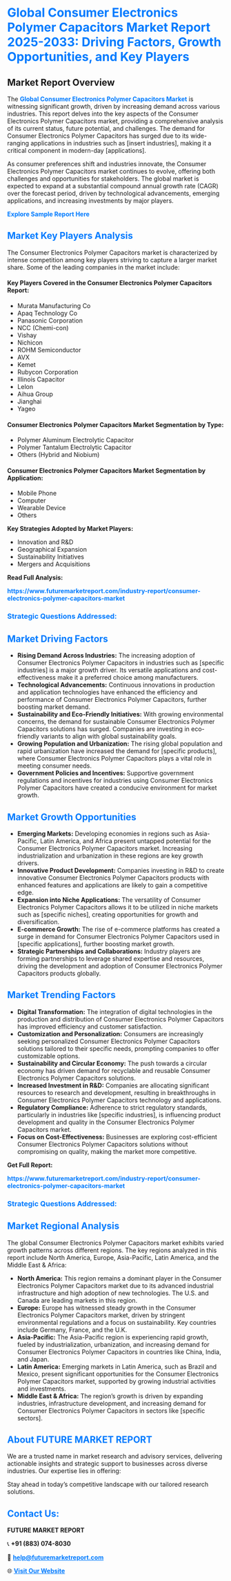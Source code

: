 <h1 style="color: #007BFF;">Global Consumer Electronics Polymer Capacitors Market Report 2025-2033: Driving Factors, Growth Opportunities, and Key Players</h1>

<section id="overview">
<h2>Market Report Overview</h2>
<p>The <a href="https://www.futuremarketreport.com/industry-report/consumer-electronics-polymer-capacitors-market" style="color: #007BFF; text-decoration: none;"><strong>Global Consumer Electronics Polymer Capacitors Market</strong></a> is witnessing significant growth, driven by increasing demand across various industries. This report delves into the key aspects of the Consumer Electronics Polymer Capacitors market, providing a comprehensive analysis of its current status, future potential, and challenges. The demand for Consumer Electronics Polymer Capacitors has surged due to its wide-ranging applications in industries such as [insert industries], making it a critical component in modern-day [applications].</p>
<p>As consumer preferences shift and industries innovate, the Consumer Electronics Polymer Capacitors market continues to evolve, offering both challenges and opportunities for stakeholders. The global market is expected to expand at a substantial compound annual growth rate (CAGR) over the forecast period, driven by technological advancements, emerging applications, and increasing investments by major players.</p>
</section>

<section id="overview">
<p><a href="https://www.futuremarketreport.com/request-sample/reportId=81575" style="color: #007BFF; text-decoration: none;"><strong>Explore Sample Report Here</strong></a></p>
</section>

<section id="key-players">
<h2 style="color: #007BFF;">Market Key Players Analysis</h2>
<p>The Consumer Electronics Polymer Capacitors market is characterized by intense competition among key players striving to capture a larger market share. Some of the leading companies in the market include:</p>
<h4>Key Players Covered in the Consumer Electronics Polymer Capacitors Report:</h4>
<ul><li>Murata Manufacturing Co</li><li>Apaq Technology Co</li><li>Panasonic Corporation</li><li>NCC (Chemi-con)</li><li>Vishay</li><li>Nichicon</li><li>ROHM Semiconductor</li><li>AVX</li><li>Kemet</li><li>Rubycon Corporation</li><li>Illinois Capacitor</li><li>Lelon</li><li>Aihua Group</li><li>Jianghai</li><li>Yageo</li></ul>
<h4>Consumer Electronics Polymer Capacitors Market Segmentation by Type:</h4>
<ul><li>Polymer Aluminum Electrolytic Capacitor</li><li>Polymer Tantalum Electrolytic Capacitor</li><li>Others (Hybrid and Niobium)</li></ul>

<h4>Consumer Electronics Polymer Capacitors Market Segmentation by Application:</h4>
<ul><li>Mobile Phone</li><li>Computer</li><li>Wearable Device</li><li>Others</li></ul>
<p><strong>Key Strategies Adopted by Market Players:</strong></p>
<ul>
<li>Innovation and R&D</li>
<li>Geographical Expansion</li>
<li>Sustainability Initiatives</li>
<li>Mergers and Acquisitions</li>
</ul>
</section>

<section>
<p><strong>Read Full Analysis: </strong></p><a href="https://www.futuremarketreport.com/industry-report/consumer-electronics-polymer-capacitors-market" style="color: #007BFF; text-decoration: none;"><strong>https://www.futuremarketreport.com/industry-report/consumer-electronics-polymer-capacitors-market</strong></a>
<h3 style="color: #007BFF;">Strategic Questions Addressed:</h3>
</section>

<section id="driving-factors">
<h2 style="color: #007BFF;">Market Driving Factors</h2>
<ul>
<li><strong>Rising Demand Across Industries:</strong> The increasing adoption of Consumer Electronics Polymer Capacitors in industries such as [specific industries] is a major growth driver. Its versatile applications and cost-effectiveness make it a preferred choice among manufacturers.</li>
<li><strong>Technological Advancements:</strong> Continuous innovations in production and application technologies have enhanced the efficiency and performance of Consumer Electronics Polymer Capacitors, further boosting market demand.</li>
<li><strong>Sustainability and Eco-Friendly Initiatives:</strong> With growing environmental concerns, the demand for sustainable Consumer Electronics Polymer Capacitors solutions has surged. Companies are investing in eco-friendly variants to align with global sustainability goals.</li>
<li><strong>Growing Population and Urbanization:</strong> The rising global population and rapid urbanization have increased the demand for [specific products], where Consumer Electronics Polymer Capacitors plays a vital role in meeting consumer needs.</li>
<li><strong>Government Policies and Incentives:</strong> Supportive government regulations and incentives for industries using Consumer Electronics Polymer Capacitors have created a conducive environment for market growth.</li>
</ul>
</section>

<section id="growth-opportunities">
<h2 style="color: #007BFF;">Market Growth Opportunities</h2>
<ul>
<li><strong>Emerging Markets:</strong> Developing economies in regions such as Asia-Pacific, Latin America, and Africa present untapped potential for the Consumer Electronics Polymer Capacitors market. Increasing industrialization and urbanization in these regions are key growth drivers.</li>
<li><strong>Innovative Product Development:</strong> Companies investing in R&D to create innovative Consumer Electronics Polymer Capacitors products with enhanced features and applications are likely to gain a competitive edge.</li>
<li><strong>Expansion into Niche Applications:</strong> The versatility of Consumer Electronics Polymer Capacitors allows it to be utilized in niche markets such as [specific niches], creating opportunities for growth and diversification.</li>
<li><strong>E-commerce Growth:</strong> The rise of e-commerce platforms has created a surge in demand for Consumer Electronics Polymer Capacitors used in [specific applications], further boosting market growth.</li>
<li><strong>Strategic Partnerships and Collaborations:</strong> Industry players are forming partnerships to leverage shared expertise and resources, driving the development and adoption of Consumer Electronics Polymer Capacitors products globally.</li>
</ul>
</section>

<section id="trending-factors">
<h2 style="color: #007BFF;">Market Trending Factors</h2>
<ul>
<li><strong>Digital Transformation:</strong> The integration of digital technologies in the production and distribution of Consumer Electronics Polymer Capacitors has improved efficiency and customer satisfaction.</li>
<li><strong>Customization and Personalization:</strong> Consumers are increasingly seeking personalized Consumer Electronics Polymer Capacitors solutions tailored to their specific needs, prompting companies to offer customizable options.</li>
<li><strong>Sustainability and Circular Economy:</strong> The push towards a circular economy has driven demand for recyclable and reusable Consumer Electronics Polymer Capacitors solutions.</li>
<li><strong>Increased Investment in R&D:</strong> Companies are allocating significant resources to research and development, resulting in breakthroughs in Consumer Electronics Polymer Capacitors technology and applications.</li>
<li><strong>Regulatory Compliance:</strong> Adherence to strict regulatory standards, particularly in industries like [specific industries], is influencing product development and quality in the Consumer Electronics Polymer Capacitors market.</li>
<li><strong>Focus on Cost-Effectiveness:</strong> Businesses are exploring cost-efficient Consumer Electronics Polymer Capacitors solutions without compromising on quality, making the market more competitive.</li>
</ul>
</section>

<section>
<p><strong>Get Full Report: </strong></p><a href="https://www.futuremarketreport.com/industry-report/consumer-electronics-polymer-capacitors-market" style="color: #007BFF; text-decoration: none;"><strong>https://www.futuremarketreport.com/industry-report/consumer-electronics-polymer-capacitors-market</strong></a>
<h3 style="color: #007BFF;">Strategic Questions Addressed:</h3>
</section>


<section id="regional-analysis">
<h2 style="color: #007BFF;">Market Regional Analysis</h2>
<p>The global Consumer Electronics Polymer Capacitors market exhibits varied growth patterns across different regions. The key regions analyzed in this report include North America, Europe, Asia-Pacific, Latin America, and the Middle East & Africa:</p>
<ul>
<li><strong>North America:</strong> This region remains a dominant player in the Consumer Electronics Polymer Capacitors market due to its advanced industrial infrastructure and high adoption of new technologies. The U.S. and Canada are leading markets in this region.</li>
<li><strong>Europe:</strong> Europe has witnessed steady growth in the Consumer Electronics Polymer Capacitors market, driven by stringent environmental regulations and a focus on sustainability. Key countries include Germany, France, and the U.K.</li>
<li><strong>Asia-Pacific:</strong> The Asia-Pacific region is experiencing rapid growth, fueled by industrialization, urbanization, and increasing demand for Consumer Electronics Polymer Capacitors in countries like China, India, and Japan.</li>
<li><strong>Latin America:</strong> Emerging markets in Latin America, such as Brazil and Mexico, present significant opportunities for the Consumer Electronics Polymer Capacitors market, supported by growing industrial activities and investments.</li>
<li><strong>Middle East & Africa:</strong> The region’s growth is driven by expanding industries, infrastructure development, and increasing demand for Consumer Electronics Polymer Capacitors in sectors like [specific sectors].</li>
</ul>
</section>

<footer>
<h2 style="color: #007BFF;">About FUTURE MARKET REPORT</h2>
<p>We are a trusted name in market research and advisory services, delivering actionable insights and strategic support to businesses across diverse industries. Our expertise lies in offering:</p>

<p>Stay ahead in today’s competitive landscape with our tailored research solutions.</p>

<h2 style="color: #007BFF;">Contact Us:</h2>
<p><strong>FUTURE MARKET REPORT</strong></p>
<p>📞 <strong>+91 (883) 074-8030</strong></p>
<p>📧 <strong><a href="mailto:help@futuremarketreport.com" style="color: #007BFF;">help@futuremarketreport.com</a></strong></p>
<p>🌐 <strong><a href="https://www.futuremarketreport.com/" style="color: #007BFF;">Visit Our Website</a></strong></p>
</footer>